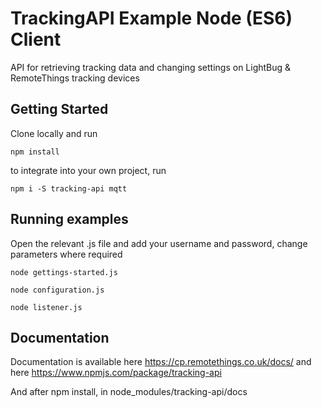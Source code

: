 # TrackingAPI Example Node (ES6) Client

API for retrieving tracking data and changing settings on LightBug & RemoteThings tracking devices

## Getting Started

Clone locally and run

```
npm install
```

to integrate into your own project, run
```
npm i -S tracking-api mqtt
```

## Running examples

Open the relevant .js file and add your username and password, change parameters where required

```
node gettings-started.js
```

```
node configuration.js
```

```
node listener.js
```

## Documentation

Documentation is available here https://cp.remotethings.co.uk/docs/
and here https://www.npmjs.com/package/tracking-api

And after npm install, in node_modules/tracking-api/docs